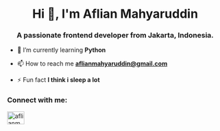 <h1 align="center">Hi 👋, I'm Aflian Mahyaruddin</h1>
<h3 align="center">A passionate frontend developer from Jakarta, Indonesia.</h3>

- 🌱 I’m currently learning **Python**

- 📫 How to reach me **aflianmahyaruddin@gmail.com**

- ⚡ Fun fact **I think i sleep a lot**

<h3 align="left">Connect with me:</h3>
<p align="left">
<a href="https://instagram.com/aflianm20" target="blank"><img align="center" src="https://raw.githubusercontent.com/rahuldkjain/github-profile-readme-generator/master/src/images/icons/Social/instagram.svg" alt="aflianm20" height="30" width="40" /></a>
</p>


